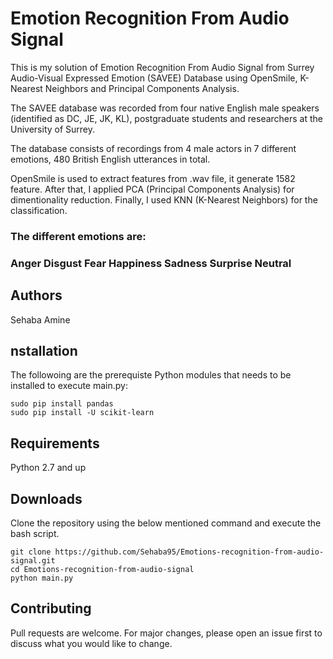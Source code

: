 <h1>Emotion Recognition From Audio Signal</h1>
This is my solution of Emotion Recognition From Audio Signal from Surrey Audio-Visual Expressed Emotion (SAVEE) Database using OpenSmile, K-Nearest Neighbors and Principal Components Analysis.

The SAVEE database was recorded from four native English male speakers (identified as DC, JE, JK, KL), postgraduate students and researchers at the University of Surrey.

The database consists of recordings from 4 male actors in 7 different emotions, 480 British English utterances in total.

OpenSmile is used to extract features from .wav file, it generate 1582 feature. After that, I applied PCA (Principal Components Analysis) for dimentionality reduction. Finally, I used KNN (K-Nearest Neighbors) for the classification.

<h3>The different emotions are:<h3>
Anger
Disgust
Fear
Happiness
Sadness
Surprise
Neutral

<h2>Authors</h2>
	Sehaba Amine

<h2>nstallation</h2>
The followoing are the prerequiste Python modules that needs to be installed to execute main.py:

	sudo pip install pandas 
	sudo pip install -U scikit-learn


<h2>Requirements</h2>
Python 2.7 and up

<h2>Downloads</h2>
Clone the repository using the below mentioned command and execute the bash script.
	
	git clone https://github.com/Sehaba95/Emotions-recognition-from-audio-signal.git
	cd Emotions-recognition-from-audio-signal
	python main.py


<h2>Contributing</h2>
Pull requests are welcome. For major changes, please open an issue first to discuss what you would like to change.